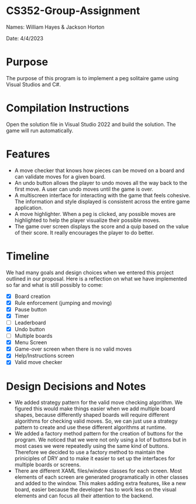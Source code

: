 # CS352-Group-Assignment
Names: William Hayes & Jackson Horton

Date: 4/4/2023

# Purpose
The purpose of this program is to implement a peg solitaire game using Visual Studios and C#. 

# Compilation Instructions
Open the solution file in Visual Studio 2022 and build the solution. The game will run automatically.

# Features
* A move checker that knows how pieces can be moved on a board and can validate moves for a given board.
* An undo button allows the player to undo moves all the way back to the first move. A user can undo moves until the game is over.
* A multiscreen interface for interacting with the game that feels cohesive. The information and style displayed is consistent across the entire game application.
* A move highlighter. When a peg is clicked, any possible moves are highlighted to help the player visualize their possible moves.
* The game over screen displays the score and a quip based on the value of their score. It really encourages the player to do better.

# Timeline
We had many goals and design choices when we entered this project outlined in our proposal. Here is a reflection on what we have implemented so far and what is still possibly to come:
- [x] Board creation
- [x] Rule enforcement (jumping and moving)
- [x] Pause button
- [x] Timer
- [ ] Leaderboard
- [x] Undo button
- [ ] Multiple boards
- [x] Menu Screen
- [x] Game-over screen when there is no valid moves
- [x] Help/Instructions screen
- [x] Valid move checker

# Design Decisions and Notes
* We added strategy pattern for the valid move checking algorithm. We figured this would make things easier when we add multiple board shapes, because
differently shaped boards will require different algorithms for checking valid moves. So, we can just use a strategy pattern to create and use these
different algorithms at runtime.
* We added a factory method pattern for the creation of buttons for the program. We noticed that we were not only using a lot of buttons but in most cases we were repeatedly
using the same kind of buttons. Therefore we decided to use a factory method to maintain the priniciples of DRY and to make it easier to set up the interfaces for multiple boards
or screens.
* There are different XAML files/window classes for each screen. Most elements of each screen are generated programatically in other classes and added to the window. This makes adding extra features, like a new board, easier because the developer has to work less on the visual elements and can focus all their attention to the backend.
